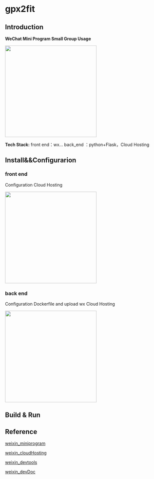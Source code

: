 # gpx2fit

## Introduction

**WeChat Mini Program Small Group Usage**

<img src="https://github.com/user-attachments/assets/9c3ac8e6-a75d-49e9-b4b3-872862793e93" width="300px">

**Tech Stack:**
front end：wx...
back_end ：python+Flask，Cloud Hosting

## Install&&Configurarion

### front end
Configuration Cloud Hosting

<img src="https://github.com/user-attachments/assets/8c10a480-bf68-407f-9891-b47a4cd642f1" width="300px">

### back end
Configuration Dockerfile and upload wx Cloud Hosting

<img src="https://github.com/user-attachments/assets/d915ff54-a49c-49f5-946d-b77f5ed2c8a5" width="300px">

## Build & Run


## Reference

[weixin_miniprogram](https://mp.weixin.qq.com/)

[weixin_cloudHosting](https://cloud.weixin.qq.com/)

[weixin_devtools](https://developers.weixin.qq.com/miniprogram/dev/devtools/download.html)

[weixin_devDoc](https://developers.weixin.qq.com/miniprogram/dev/framework/)
